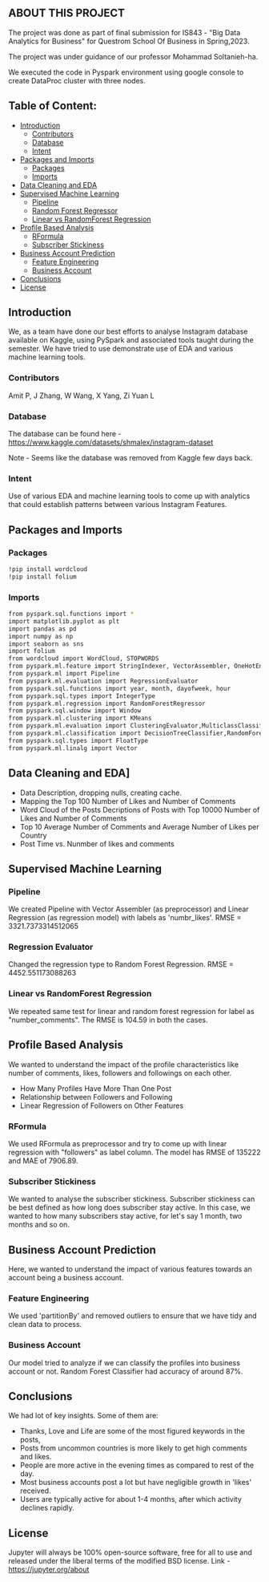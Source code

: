 
## ABOUT THIS PROJECT

The project was done as part of final submission for IS843 - "Big Data Analytics for Business" for Questrom School Of Business in Spring,2023.

The project was under guidance of our professor Mohammad Soltanieh-ha.

We executed the code in Pyspark environment using google console to create DataProc cluster with three nodes.

## Table of Content:
- [Introduction](#introductionn)
    - [Contributors](#contributors)
    - [Database](#database)
    - [Intent](#intent)
- [Packages and Imports](#packages-and-imports)
    - [Packages](#packages)
    - [Imports](#imports)
- [Data Cleaning and EDA](#data-cleaning-and-eda)
- [Supervised Machine Learning](#supervised-machine-learning)
    - [Pipeline](#pipeline)
    - [Random Forest Regressor](#random-forest-regressor)
    - [Linear vs RandomForest Regression](#linear-vs-randomforest-regression)
- [Profile Based Analysis](#profile-based-analysis)
    - [RFormula](#rformula)
    - [Subscriber Stickiness](#subscriber-stickiness)
- [Business Account Prediction](#business-account-prediction)
    - [Feature Engineering](#feature-engineering)
    - [Business Account](#business-account)
- [Conclusions](#conclusions)
- [License](#license)

## Introduction

We, as a team have done our best efforts to analyse Instagram database available on Kaggle, using PySpark and associated tools taught during the semester. We have tried to use demonstrate use of EDA and various machine learning tools. 

### Contributors

Amit P, J Zhang, W Wang, X Yang, Zi Yuan L

### Database

The database can be found here - https://www.kaggle.com/datasets/shmalex/instagram-dataset

Note - Seems like the database was removed from Kaggle few days back.

### Intent

Use of various EDA and machine learning tools to come up with analytics that could establish patterns between various Instagram Features.

## Packages and Imports

### Packages

```bash
!pip install wordcloud
!pip install folium
```

### Imports

```bash
from pyspark.sql.functions import *
import matplotlib.pyplot as plt
import pandas as pd
import numpy as np
import seaborn as sns
import folium
from wordcloud import WordCloud, STOPWORDS
from pyspark.ml.feature import StringIndexer, VectorAssembler, OneHotEncoder
from pyspark.ml import Pipeline
from pyspark.ml.evaluation import RegressionEvaluator
from pyspark.sql.functions import year, month, dayofweek, hour
from pyspark.sql.types import IntegerType
from pyspark.ml.regression import RandomForestRegressor
from pyspark.sql.window import Window
from pyspark.ml.clustering import KMeans
from pyspark.ml.evaluation import ClusteringEvaluator,MulticlassClassificationEvaluator
from pyspark.ml.classification import DecisionTreeClassifier,RandomForestClassifier
from pyspark.sql.types import FloatType
from pyspark.ml.linalg import Vector
```

## Data Cleaning and EDA]

 - Data Description, dropping nulls, creating cache.
 - Mapping the Top 100 Number of Likes and Number of Comments
 - Word Cloud of the Posts Decriptions of Posts with Top 10000 Number of Likes and Number of Comments
 - Top 10 Average Number of Comments and Average Number of Likes per Country
 - Post Time vs. Nunmber of likes and comments


## Supervised Machine Learning

### Pipeline

We created Pipeline with Vector Assembler (as preprocessor) and Linear Regression (as regression model)  with labels as 'numbr_likes'. RMSE = 3321.7373314512065

### Regression Evaluator

Changed the regression type to Random Forest Regression. RMSE = 4452.551173088263

### Linear vs RandomForest Regression

We repeated same test for linear and random forest regression for label as "number_comments". The RMSE is 104.59 in both the cases.


## Profile Based Analysis

We wanted to understand the impact of the profile characteristics like number of comments, likes, followers and followings on each other.

- How Many Profiles Have More Than One Post
- Relationship between Followers and Following
- Linear Regression of Followers on Other Features


### RFormula

We used RFormula as preprocessor and try to come up with linear regression with "followers" as label column. The model has RMSE of 135222 and MAE of 7906.89.

### Subscriber Stickiness

We wanted to analyse the subscriber stickiness. Subscriber stickiness can be best defined as how long does subscriber stay active. In this case, we wanted to how many subscribers stay active, for let's say 1 month, two months and so on.


## Business Account Prediction

Here, we wanted to understand the impact of various features towards an account being a business account.

### Feature Engineering

We used 'partitionBy' and removed outliers to ensure that we have tidy and clean data to process.

### Business Account

Our model tried to analyze if we can classify the profiles into business account or not. Random Forest Classifier had accuracy of around 87%.

## Conclusions

We had lot of key insights. Some of them are:

 - Thanks, Love and Life are some of the most figured keywords in the posts,
 - Posts from uncommon countries is more likely to get high comments and likes.
 - People are more active in the evening times as compared to rest of the day.
 - Most business accounts post a lot but have negligible growth in 'likes' received.
 - Users are typically active for about 1-4 months, after which activity declines rapidly.

## License
Jupyter will always be 100% open-source software, free for all to use and released under the liberal terms of the modified BSD license.
Link - https://jupyter.org/about

